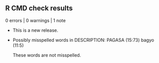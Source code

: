 ## R CMD check results

0 errors | 0 warnings | 1 note

* This is a new release.

* Possibly misspelled words in DESCRIPTION:
      PAGASA (15:73)
      bagyo (11:5)

  These words are not misspelled.

